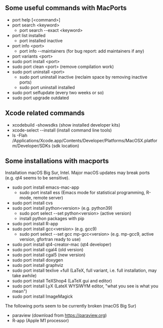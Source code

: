## Some useful commands with MacPorts
+ port help \[\<command\>\]
+ port search \<keyword\>
  + port search --exact \<keyword\>
+ port list installed
  + port installed inactive  
+ port info \<port\>
  + port info --maintainers (for bug report: add maintainers if any)    
+ port variants \<port\>
+ sudo port install \<port\>
+ sudo port clean \<port\> (remove compilation work)
+ sudo port uninstall \<port\>
  + sudo port uninstall inactive (reclaim space by removing inactive ports) 
  + sudo port uninstall installed
+ sudo port selfupdate (every two weeks or so)
+ sudo port upgrade outdated

## Xcode related commands
+ xcodebuild -showsdks (show installed developer kits)
+ xcode-select --install (install command line tools)
+ ls -Flah /Applications/Xcode.app/Contents/Developer/Platforms/MacOSX.platform/Developer/SDKs (sdk location)

## Some installations with macports 
Installation macOS Big Sur, Intel. Major macOS updates may break ports (e.g. qt4 seems to be sensitive).

+ sudo port install emacs-mac-app
  + sudo port install ess (Emacs mode for statistical programming, R-mode, remote server)   
+ sudo port install cvs
+ sudo port install python\<version\> (e.g. python39)
  + sudo port select --set python\<version\> (active version)    
  + install python packages with pip 
+ sudo port install R-app
+ sudo port install gcc\<version\> (e.g. gcc9)
  + sudo port select --set gcc mp-gcc\<version\> (e.g. mp-gcc9, active version, gfortran ready to use)
+ sudo port install qt4-creator-mac (qt4 developer)
+ sudo port install cgal4 (old version)
+ sudo port install cgal5 (new version)
+ sudo port install doxygen
+ sudo port install graphviz
+ sudo port install texlive +full (LaTeX, full variant, i.e. full installation, may take awhile)
+ sudo port install TeXShop4 (LaTeX gui and editor)
+ sudo port install LyX (LateX WYSIWYM editor, "what you see is what you mean")
+ sudo port install ImageMagick 

The following ports seem to be currently broken (macOS Big Sur)

+ paraview (download from https://paraview.org)
+ R-app (Apple M1 processor)


